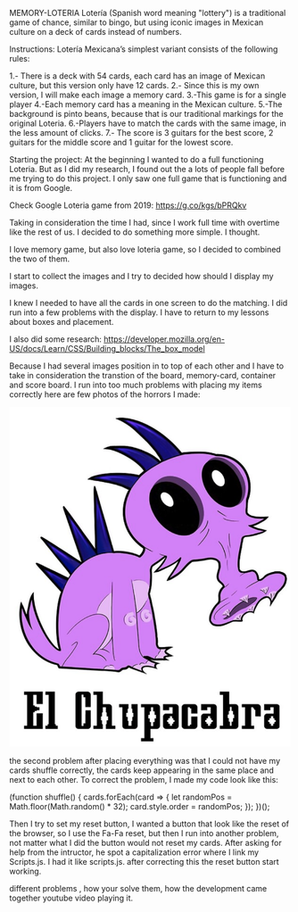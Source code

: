 MEMORY-LOTERIA
Lotería (Spanish word meaning "lottery") is a traditional game of chance, similar to bingo, but using iconic images in Mexican culture on a deck of cards instead of numbers.

Instructions:
Lotería Mexicana’s simplest variant consists of the following rules:

1.- There is a deck with 54 cards, each card has an image of Mexican culture, but this version only have 12 cards.
2.- Since this is my own version, I will make each image a memory card. 
3.-This game is for a single player
4.-Each memory card has a meaning in the Mexican culture.
5.-The background is pinto beans, because that is our traditional markings for the original Loteria.
6.-Players have to match the cards with the same image, in the less amount of clicks.
7.- The score is 3 guitars for the best score, 2 guitars for the middle score and 1 guitar for the lowest score. 

Starting the project:
At the beginning I wanted to do a full functioning Loteria. But as I did my research, I found out the a lots of people fall before me trying to do this project. I only saw one full game that is functioning and it is from Google. 

Check Google Loteria game from 2019:
https://g.co/kgs/bPRQkv

Taking in consideration the time I had, since I work full time with overtime like the rest of us. I decided to do something more simple. I thought.

I love memory game, but also love loteria game, so I decided to combined the two of them. 

I start to collect the images and I try to decided how should I display my images. 

I knew I needed to have all the cards in one screen to do the matching. I did run into a few problems with the display. I have to return to my lessons about boxes and placement. 

I also did some research:
https://developer.mozilla.org/en-US/docs/Learn/CSS/Building_blocks/The_box_model

Because I had several images position in to top of each other and I have to take in consideration the transtion of the board, memory-card, container and score board.
I run into too much problems with placing my items correctly
here are few photos of the horrors I made:

![alt tag](https://github.com/BGZhao/Memory-Loteria/blob/main/img/El%20Chupacabras.png)


the second problem after placing everything was that I could not have my cards shuffle correctly, the cards keep appearing in the same place and next to each other. 
To correct the problem, I made my code look like this:

(function shuffle() {
  cards.forEach(card => {
    let randomPos = Math.floor(Math.random() * 32);
    card.style.order = randomPos;
  });
})();

Then I try to set my reset button, I wanted a button that look like the reset of the browser, so I use the Fa-Fa reset, but then I run into another problem, not matter what I did the button would not reset my cards. 
After asking for help from the intructor, he spot a capitalization error where I link my Scripts.js. I had it like scripts.js. after correcting this the reset button start working.



different problems , how your solve them,
how the development came together
youtube video playing it.

